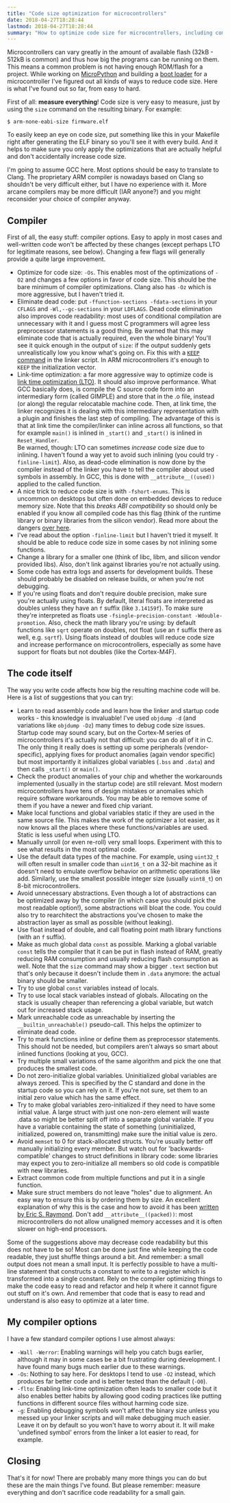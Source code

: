 ```yaml
---
title: "Code size optimization for microcontrollers"
date: 2018-04-27T18:28:44
lastmod: 2018-04-27T18:28:44
summary: "How to optimize code size for microcontrollers, including compiler options and lots of coding habits that produce smaller and often more efficient code."
---
```

Microcontrollers can vary greatly in the amount of available flash (32kB - 512kB is common) and thus how big the programs can be running on them. This means a common problem is not having enough ROM/flash for a project. While working on [MicroPython](https://micropython.org/) and building a [boot loader](/2018/01/mbr-softdevice-internals) for a microcontroller I've figured out all kinds of ways to reduce code size. Here is what I've found out so far, from easy to hard.

First of all: **measure everything**! Code size is very easy to measure, just by using the `size` command on the resulting binary. For example:

    $ arm-none-eabi-size firmware.elf

To easily keep an eye on code size, put something like this in your Makefile right after generating the ELF binary so you'll see it with every build. And it helps to make sure you only apply the optimizations that are actually helpful and don't accidentally increase code size.

I'm going to assume GCC here. Most options should be easy to translate to Clang. The proprietary ARM compiler is nowadays based on Clang so shouldn't be very difficult either, but I have no experience with it. More arcane compilers may be more difficult (IAR anyone?) and you might reconsider your choice of compiler anyway.

## Compiler

First of all, the easy stuff: compiler options. Easy to apply in most cases and well-written code won't be affected by these changes (except perhaps LTO for legitimate reasons, see below). Changing a few flags will generally provide a quite large improvement.

* Optimize for code size: `-Os`. This enables most of the optimizations of `-O2` and changes a few options in favor of code size. This should be the bare minimum of compiler optimizations. Clang also has `-Oz` which is more aggressive, but I haven't tried it.
* Eliminate dead code: put `-ffunction-sections -fdata-sections` in your `CFLAGS` and `-Wl,--gc-sections` in your `LDFLAGS`. Dead code elimination also improves code readability: most uses of conditional compilation are unnecessary with it and I guess most C programmers will agree less preprocessor statements is a good thing. Be warned that this may eliminate code that is actually required, even the whole binary! You'll see it quick enough in the output of `size`: if the output suddenly gets unrealistically low you know what's going on. Fix this with a [`KEEP` command](https://access.redhat.com/documentation/en-US/Red_Hat_Enterprise_Linux/4/html/Using_ld_the_GNU_Linker/sections.html#INPUT-SECTION-KEEP) in the linker script. In ARM microcontrollers it's enough to `KEEP` the initialization vector.
* Link-time optimization: a far more aggressive way to optimize code is [link time optimization (LTO)](https://gcc.gnu.org/onlinedocs/gcc/Optimize-Options.html#index-flto). It should also improve performance. What GCC basically does, is compile the C source code form into an intermediary form (called GIMPLE) and store that in the .o file, instead (or along) the regular relocatable machine code. Then, at link time, the linker recognizes it is dealing with this intermediary representation with a plugin and finishes the last step of compiling. The advantage of this is that at link time the compiler/linker can inline across all functions, so that for example `main()` is inlined in `_start()` and `_start()` is inlined in `Reset_Handler`.  
  Be warned, though: LTO can sometimes *increase* code size due to inlining. I haven't found a way yet to avoid such inlining (you could try `-finline-limit`). Also, as dead-code elimination is now done by the compiler instead of the linker you have to tell the compiler about used symbols in assembly. In GCC, this is done with `__attribute__((used))` applied to the called function.
* A nice trick to reduce code size is with `-fshort-enums`. This is uncommon on desktops but often done on embedded devices to reduce memory size. Note that this *breaks ABI compatibility* so should only be enabled if you know all compiled code has this flag (think of the runtime library or binary libraries from the silicon vendor). Read more about the dangers [over here](https://oroboro.com/short-enum/).
* I've read about the option `-finline-limit` but I haven't tried it myself. It should be able to reduce code size in some cases by not inlining some functions.
* Change a library for a smaller one (think of libc, libm, and silicon vendor provided libs). Also, don't link against libraries you're not actually using.
* Some code has extra logs and asserts for development builds. These should probably be disabled on release builds, or when you're not debugging.
* If you're using floats and don't require double precision, make sure you're actually using floats. By default, literal floats are interpreted as doubles unless they have an `f` suffix (like `3.14159f`). To make sure they're interpreted as floats use `-fsingle-precision-constant -Wdouble-promotion`. Also, check the math library you're using: by default functions like `sqrt` operate on doubles, not float (use an `f` suffix there as well, e.g. `sqrtf`). Using floats instead of doubles will reduce code size and increase performance on microcontrollers, especially as some have support for floats but not doubles (like the Cortex-M4F).

## The code itself

The way you write code affects how big the resulting machine code will be. Here is a list of suggestions that you can try:

* Learn to read assembly code and learn how the linker and startup code works - this knowledge is invaluable! I've used `objdump -d` (and variations like `objdump -Dz`) many times to debug code size issues. Startup code may sound scary, but on the Cortex-M series of microcontrollers it's actually not that difficult: you can do all of it in C. The only thing it really does is setting up some peripherals (vendor-specific), applying fixes for product anomalies (again vendor specific) but most importantly it initializes global variables (`.bss` and `.data`) and then calls `_start()` or `main()`.
* Check the product anomalies of your chip and whether the workarounds implemented (usually in the startup code) are still relevant. Most modern microcontrollers have tens of design mistakes or anomalies which require software workarounds. You may be able to remove some of them if you have a newer and fixed chip variant.
* Make local functions and global variables static if they are used in the same source file. This makes the work of the optimizer a lot easier, as it now knows all the places where these functions/variables are used. Static is less useful when using LTO.
* Manually unroll (or even re-roll) very small loops. Experiment with this to see what results in the most optimal code.
* Use the default data types of the machine. For example, using `uint32_t` will often result in smaller code than `uint16_t` on a 32-bit machine as it doesn't need to emulate overflow behavior on arithmetic operations like add. Similarly, use the smallest possible integer size (usually `uint8_t`) on 8-bit microcontrollers.
* Avoid unnecessary abstractions. Even though a lot of abstractions can be optimized away by the compiler (in which case you should pick the most readable option!), some abstractions will bloat the code. You could also try to rearchitect the abstractions you've chosen to make the abstraction layer as small as possible (without leaking).
* Use float instead of double, and call floating point math library functions (with an `f` suffix).
* Make as much global data `const` as possible. Marking a global variable `const` tells the compiler that it can be put in flash instead of RAM, greatly reducing RAM consumption and usually reducing flash consumption as well. Note that the `size` command may show a bigger `.text` section but that's only because it doesn't include them in `.data` anymore: the actual binary should be smaller.
* Try to use global `const` variables instead of locals.
* Try to use local stack variables instead of globals. Allocating on the stack is usually cheaper than referencing a global variable, but watch out for increased stack usage.
* Mark unreachable code as unreachable by inserting the `__builtin_unreachable()` pseudo-call. This helps the optimizer to eliminate dead code.
* Try to mark functions inline or define them as preprocessor statements. This should not be needed, but compilers aren't always so smart about inlined functions (looking at you, GCC).
* Try multiple small variations of the same algorithm and pick the one that produces the smallest code.
* Do not zero-initialize global variables. Uninitialized global variables are always zeroed. This is specified by the C standard and done in the startup code so you can rely on it. If you're not sure, set them to an initial zero value which has the same effect.
* Try to make global variables zero-initialized if they need to have some initial value. A large struct with just one non-zero element will waste .data so might be better split off into a separate global variable. If you have a variable containing the state of something (uninitialized, initialized, powered on, transmitting) make sure the initial value is zero.
* Avoid `memset` to 0 for stack-allocated structs. You're usually better off manually initializing every member. But watch out for 'backwards-compatible' changes to struct definitions in library code: some libraries may expect you to zero-initialize all members so old code is compatible with new libraries.
* Extract common code from multiple functions and put it in a single function.
* Make sure struct members do not leave "holes" due to alignment. An easy way to ensure this is by ordering them by size. An excellent explanation of why this is the case and how to avoid it has been [written by Eric S. Raymond](http://www.catb.org/esr/structure-packing/). Don't add `__attribute__((packed))`: most microcontrollers do not allow unaligned memory accesses and it is often slower on high-end processors.

Some of the suggestions above may decrease code readability but this does not have to be so! Most can be done just fine while keeping the code readable, they just shuffle things around a bit. And remember: a small output does not mean a small input. It is perfectly possible to have a multi-line statement that constructs a constant to write to a register which is transformed into a single constant. Rely on the compiler optimizing things to make the code easy to read and refactor and help it where it cannot figure out stuff on it's own. And remember that code that is easy to read and understand is also easy to optimize at a later time.

## My compiler options

I have a few standard compiler options I use almost always:

* `-Wall -Werror`: Enabling warnings will help you catch bugs earlier, although it may in some cases be a bit frustrating during development. I have found many bugs much earlier due to these warnings.
* `-Os`: Nothing to say here. For desktops I tend to use `-O2` instead, which produces far better code and is better tested than the default (`-O0`).
* `-flto`: Enabling link-time optimization often leads to smaller code but it also enables better habits by allowing good coding practices like putting functions in different source files without harming code size.
* `-g`: Enabling debugging symbols won't affect the binary size unless you messed up your linker scripts and will make debugging much easier. Leave it on by default so you won't have to worry about it. It will make 'undefined symbol' errors from the linker a lot easier to read, for example.

## Closing

That's it for now! There are probably many more things you can do but these are the main things I've found. But please remember: measure everything and don't sacrifice code readability for a small gain.
